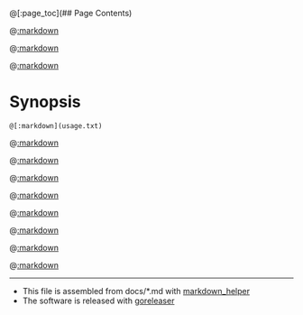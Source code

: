 @[:page_toc](## Page Contents)

@[:markdown](intro.md)

@[:markdown](features.md)

@[:markdown](contribute.md)

# Synopsis
```
@[:markdown](usage.txt)
```
@[:markdown](version.md)

@[:markdown](downloading.md)

@[:markdown](compiling.md)

@[:markdown](docker.md)

@[:markdown](examples.md)

@[:markdown](license.md)

@[:markdown](faq.md)

@[:markdown](see_also.md)

---
* This file is assembled from docs/*.md with [markdown_helper](https://github.com/BurdetteLamar/markdown_helper)
* The software is released with [goreleaser](https://goreleaser.com/)
